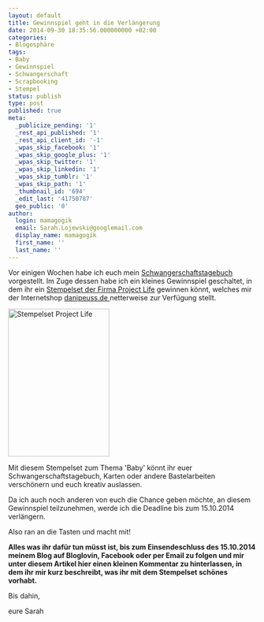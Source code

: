 ```yaml
---
layout: default
title: Gewinnspiel geht in die Verlängerung
date: 2014-09-30 18:35:56.000000000 +02:00
categories:
- Blogosphäre
tags:
- Baby
- Gewinnspiel
- Schwangerschaft
- Scrapbooking
- Stempel
status: publish
type: post
published: true
meta:
  _publicize_pending: '1'
  _rest_api_published: '1'
  _rest_api_client_id: '-1'
  _wpas_skip_facebook: '1'
  _wpas_skip_google_plus: '1'
  _wpas_skip_twitter: '1'
  _wpas_skip_linkedin: '1'
  _wpas_skip_tumblr: '1'
  _wpas_skip_path: '1'
  _thumbnail_id: '694'
  _edit_last: '41750787'
  geo_public: '0'
author:
  login: mamagogik
  email: Sarah.Lojewski@googlemail.com
  display_name: mamagogik
  first_name: ''
  last_name: ''
---
```

<p>Vor einigen Wochen habe ich euch mein <a title="Schwangerschaftstagebuch" href="http://wp.me/p4xndi-5Y" target="_blank">Schwangerschaftstagebuch</a> vorgestellt. Im Zuge dessen habe ich ein kleines Gewinnspiel geschaltet, in dem ihr ein <a title="Stempelset der Firma Project Life" href="http://www.danipeuss.de/index.php?page=shop.product_details&amp;flypage=flypage.tpl&amp;product_id=40851&amp;category_id=583&amp;option=com_virtuemart&amp;Itemid=640" target="_blank">Stempelset der Firma Project Life</a> gewinnen könnt, welches mir der Internetshop <a title="danipeuss.de" href="http://www.danipeuss.de/" target="_blank">danipeuss.de </a>netterweise zur Verfügung stellt.</p>
<p><img class="aligncenter size-medium wp-image-694" src="http://0.0.0.0:4000/images/klartext_stempel_53ad937dad4b2.jpg" alt="Stempelset Project Life" width="205" height="300" /></p>
<p>Mit diesem Stempelset zum Thema 'Baby' könnt ihr euer Schwangerschaftstagebuch, Karten oder andere Bastelarbeiten verschönern und euch kreativ auslassen.</p>
<p>Da ich auch noch anderen von euch die Chance geben möchte, an diesem Gewinnspiel teilzunehmen, werde ich die Deadline bis zum 15.10.2014 verlängern.</p>
<p>Also ran an die Tasten und macht mit!</p>
<p><strong>Alles was ihr dafür tun müsst ist, bis zum Einsendeschluss des 15.10.2014 meinem Blog auf Bloglovin, Facebook oder per Email zu folgen und mir unter diesem Artikel hier einen kleinen Kommentar zu hinterlassen, in dem ihr mir kurz beschreibt, was ihr mit dem Stempelset schönes vorhabt.</strong></p>
<p>Bis dahin,</p>
<p>eure Sarah</p>
